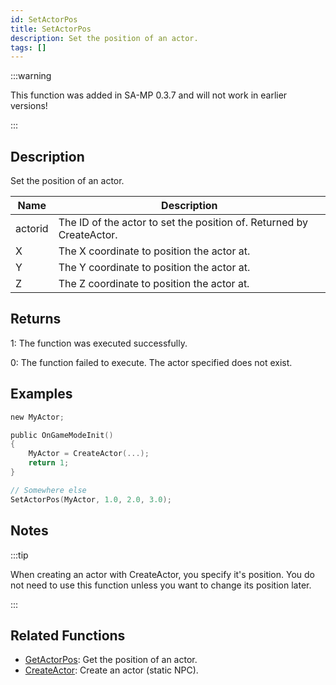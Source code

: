 ```yaml
---
id: SetActorPos
title: SetActorPos
description: Set the position of an actor.
tags: []
---
```


:::warning

This function was added in SA-MP 0.3.7 and will not work in earlier versions!

:::

## Description

Set the position of an actor.

| Name | Description |
| --- | --- |
| actorid | The ID of the actor to set the position of. Returned by CreateActor. |
| X | The X coordinate to position the actor at. |
| Y | The Y coordinate to position the actor at. |
| Z | The Z coordinate to position the actor at. |

## Returns

1: The function was executed successfully.

0: The function failed to execute. The actor specified does not exist.

## Examples

```c
new MyActor;

public OnGameModeInit()
{
    MyActor = CreateActor(...);
    return 1;
}

// Somewhere else
SetActorPos(MyActor, 1.0, 2.0, 3.0);
```

## Notes

:::tip

When creating an actor with CreateActor, you specify it's position. You do not need to use this function unless you want to change its position later.

:::

## Related Functions

- [GetActorPos](GetActorPos.md): Get the position of an actor.
- [CreateActor](CreateActor.md): Create an actor (static NPC).
